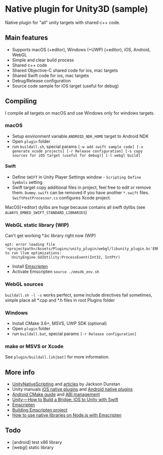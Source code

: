 # Native plugin for Unity3D (sample)

Native plugin for "all" unity targets with shared c++ code.

## Main features

- Supports macOS (+editor), Windows (+UWP) (+editor), iOS, Android, WebGL
- Simple and clear build process
- Shared c++ code
- Shared Objective-C shared code for ios, mac targets
- Shared Swift code for ios, mac targets
- Debug/Release configuration
- Source code sample for iOS target (useful for debug)

## Compiling

I compile all targets on macOS and use Windows only for windows targets. 

### macOS

- Setup environment variable `ANDROID_NDK_HOME` target to Android NDK
- Open `plugin` folder
- run `buildall.sh`, special params `[-w add swift sample code] [-x generate xcode projects] [-r Release configuration] [-s copy sources for iOS target (useful for debug)] [-l webgl build]`

#### Swift

- Define `SWIFT` in Unity Player Settings window - `Scripting Define Symbols` setting
- Swift target copy additional files in project, feel free to edit or remove them. `Dummy.swift` can be removed if you have another `*.swift` files. `SwiftPostProcessor.cs` configures Xcode project.

MacOS(+editor) dylibs are huge because contains all swift dylibs (see `ALWAYS_EMBED_SWIFT_STANDARD_LIBRARIES`)

### WebGL static library (WIP)

Can't get working *.bc library right now (WIP)

```text
opt: error loading file '<projectpath>/Assets/Plugins/unity_plugin/webgl/libunity_plugin.bc'ERROR:root:Failed to run llvm optimizations: 
   UnityEngine.GUIUtility:ProcessEvent(Int32, IntPtr)
```

- Install [Emscripten](https://kripken.github.io/emscripten-site/docs/getting_started/downloads.html)
- Activate Emscripten `source ./emsdk_env.sh`

### WebGL sources

`buildall.sh -l -s` works perfect, some include directives fail sometimes, simple place all *.cpp and *.h files in root Plugins folder

### Windows

- Install CMake 3.6+, MSVS, UWP SDK (optional)
- Open `plugin` folder
- run `buildall.bat`, special params `[-r Release configuration]`

### make or MSVS or Xcode

See `plugin/buildall.[sh|bat]` for more information.

## More info

- [UnityNativeScripting](https://github.com/jacksondunstan/UnityNativeScripting) and [articles](https://jacksondunstan.com/articles/3938) by Jackson Dunstan
- Unity manuals [iOS native plugins](https://docs.unity3d.com/Manual/PluginsForIOS.html) and [Android native plugins](https://docs.unity3d.com/Manual/AndroidNativePlugins.html)
- [Android CMake guide](https://developer.android.com/ndk/guides/cmake) and [ABI management](https://developer.android.com/ndk/guides/abis)
- [Unity — How to Build a Bridge: iOS to Unity with Swift](https://medium.com/@SoCohesive/unity-how-to-build-a-bridge-ios-to-unity-with-swift-f23653f6261)
- [Emscripten](https://kripken.github.io/emscripten-site/index.html)
- [Building Emscripten project](https://kripken.github.io/emscripten-site/docs/compiling/Building-Projects.html)
- [How to use native libraries on Node.js with Emscripten](https://willowtreeapps.com/ideas/how-to-use-native-libraries-on-node-js-with-emscripten)

## Todo

- [android] test x86 library
- [webgl] static library
